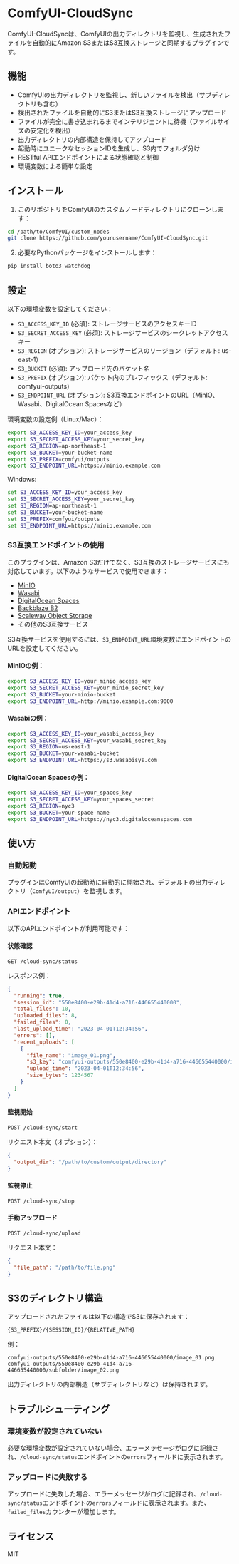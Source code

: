 # ComfyUI-CloudSync

ComfyUI-CloudSyncは、ComfyUIの出力ディレクトリを監視し、生成されたファイルを自動的にAmazon S3またはS3互換ストレージと同期するプラグインです。

## 機能

- ComfyUIの出力ディレクトリを監視し、新しいファイルを検出（サブディレクトリも含む）
- 検出されたファイルを自動的にS3またはS3互換ストレージにアップロード
- ファイルが完全に書き込まれるまでインテリジェントに待機（ファイルサイズの安定化を検出）
- 出力ディレクトリの内部構造を保持してアップロード
- 起動時にユニークなセッションIDを生成し、S3内でフォルダ分け
- RESTful APIエンドポイントによる状態確認と制御
- 環境変数による簡単な設定

## インストール

1. このリポジトリをComfyUIのカスタムノードディレクトリにクローンします：

```bash
cd /path/to/ComfyUI/custom_nodes
git clone https://github.com/yourusername/ComfyUI-CloudSync.git
```

2. 必要なPythonパッケージをインストールします：

```bash
pip install boto3 watchdog
```

## 設定

以下の環境変数を設定してください：

- `S3_ACCESS_KEY_ID` (必須): ストレージサービスのアクセスキーID
- `S3_SECRET_ACCESS_KEY` (必須): ストレージサービスのシークレットアクセスキー
- `S3_REGION` (オプション): ストレージサービスのリージョン（デフォルト: us-east-1）
- `S3_BUCKET` (必須): アップロード先のバケット名
- `S3_PREFIX` (オプション): バケット内のプレフィックス（デフォルト: comfyui-outputs）
- `S3_ENDPOINT_URL` (オプション): S3互換エンドポイントのURL（MinIO、Wasabi、DigitalOcean Spacesなど）

環境変数の設定例（Linux/Mac）：

```bash
export S3_ACCESS_KEY_ID=your_access_key
export S3_SECRET_ACCESS_KEY=your_secret_key
export S3_REGION=ap-northeast-1
export S3_BUCKET=your-bucket-name
export S3_PREFIX=comfyui/outputs
export S3_ENDPOINT_URL=https://minio.example.com
```

Windows:

```cmd
set S3_ACCESS_KEY_ID=your_access_key
set S3_SECRET_ACCESS_KEY=your_secret_key
set S3_REGION=ap-northeast-1
set S3_BUCKET=your-bucket-name
set S3_PREFIX=comfyui/outputs
set S3_ENDPOINT_URL=https://minio.example.com
```

### S3互換エンドポイントの使用

このプラグインは、Amazon S3だけでなく、S3互換のストレージサービスにも対応しています。以下のようなサービスで使用できます：

- [MinIO](https://min.io/)
- [Wasabi](https://wasabi.com/)
- [DigitalOcean Spaces](https://www.digitalocean.com/products/spaces)
- [Backblaze B2](https://www.backblaze.com/b2/cloud-storage.html)
- [Scaleway Object Storage](https://www.scaleway.com/en/object-storage/)
- その他のS3互換サービス

S3互換サービスを使用するには、`S3_ENDPOINT_URL`環境変数にエンドポイントのURLを設定してください。

#### MinIOの例：

```bash
export S3_ACCESS_KEY_ID=your_minio_access_key
export S3_SECRET_ACCESS_KEY=your_minio_secret_key
export S3_BUCKET=your-minio-bucket
export S3_ENDPOINT_URL=http://minio.example.com:9000
```

#### Wasabiの例：

```bash
export S3_ACCESS_KEY_ID=your_wasabi_access_key
export S3_SECRET_ACCESS_KEY=your_wasabi_secret_key
export S3_REGION=us-east-1
export S3_BUCKET=your-wasabi-bucket
export S3_ENDPOINT_URL=https://s3.wasabisys.com
```

#### DigitalOcean Spacesの例：

```bash
export S3_ACCESS_KEY_ID=your_spaces_key
export S3_SECRET_ACCESS_KEY=your_spaces_secret
export S3_REGION=nyc3
export S3_BUCKET=your-space-name
export S3_ENDPOINT_URL=https://nyc3.digitaloceanspaces.com
```

## 使い方

### 自動起動

プラグインはComfyUIの起動時に自動的に開始され、デフォルトの出力ディレクトリ（`ComfyUI/output`）を監視します。

### APIエンドポイント

以下のAPIエンドポイントが利用可能です：

#### 状態確認

```
GET /cloud-sync/status
```

レスポンス例：

```json
{
  "running": true,
  "session_id": "550e8400-e29b-41d4-a716-446655440000",
  "total_files": 10,
  "uploaded_files": 8,
  "failed_files": 0,
  "last_upload_time": "2023-04-01T12:34:56",
  "errors": [],
  "recent_uploads": [
    {
      "file_name": "image_01.png",
      "s3_key": "comfyui-outputs/550e8400-e29b-41d4-a716-446655440000/image_01.png",
      "upload_time": "2023-04-01T12:34:56",
      "size_bytes": 1234567
    }
  ]
}
```

#### 監視開始

```
POST /cloud-sync/start
```

リクエスト本文（オプション）：

```json
{
  "output_dir": "/path/to/custom/output/directory"
}
```

#### 監視停止

```
POST /cloud-sync/stop
```

#### 手動アップロード

```
POST /cloud-sync/upload
```

リクエスト本文：

```json
{
  "file_path": "/path/to/file.png"
}
```

## S3のディレクトリ構造

アップロードされたファイルは以下の構造でS3に保存されます：

```
{S3_PREFIX}/{SESSION_ID}/{RELATIVE_PATH}
```

例：

```
comfyui-outputs/550e8400-e29b-41d4-a716-446655440000/image_01.png
comfyui-outputs/550e8400-e29b-41d4-a716-446655440000/subfolder/image_02.png
```

出力ディレクトリの内部構造（サブディレクトリなど）は保持されます。

## トラブルシューティング

### 環境変数が設定されていない

必要な環境変数が設定されていない場合、エラーメッセージがログに記録され、`/cloud-sync/status`エンドポイントの`errors`フィールドに表示されます。

### アップロードに失敗する

アップロードに失敗した場合、エラーメッセージがログに記録され、`/cloud-sync/status`エンドポイントの`errors`フィールドに表示されます。また、`failed_files`カウンターが増加します。

## ライセンス

MIT